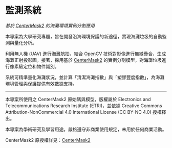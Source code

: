 # 監測系統  
_基於 [CenterMask2](https://github.com/youngwanLEE/centermask2) 的海灘環境實例分割應用_

本專案為大學研究專題，旨在開發沿海環境保護的新途徑，實現海灘垃圾的自動監測與量化分析。

利用無人機 (UAV) 進行海灘航拍，結合 OpenCV 技術對影像進行無縫疊合，生成海灘正射投影圖。接著，採用基於 [CenterMask2](https://github.com/youngwanLEE/centermask2) 的實例分割模型，對海灘垃圾進行像素級定位和物件識別。

系統可精準量化海灘狀況，並計算「清潔海灘指數」與「塑膠豐度指數」，為海灘環境管理與保護提供有效數據支持。

---


本專案所使用之 CenterMask2 原始碼與模型，版權屬於 Electronics and Telecommunications Research Institute (ETRI)，並依據 Creative Commons Attribution-NonCommercial 4.0 International License (CC BY-NC 4.0) 授權釋出。

本專案為學術研究及學習用途，嚴格遵守非商業使用規定，未用於任何商業活動。

CenterMask2 原授權詳見：[CenterMask2](https://github.com/youngwanLEE/centermask2)




